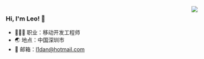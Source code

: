 <img align="right" src="https://github-readme-stats.vercel.app/api?username=l1Dan&show_icons=true&icon_color=CE1D2D&text_color=718096&bg_color=00000000&hide_title=true&hide_border=true" />

### Hi, I'm Leo! 👏

- 👨🏻‍💻 职业：移动开发工程师
- 🌏 地点：中国深圳市
- 📧 邮箱：l1dan@hotmail.com
